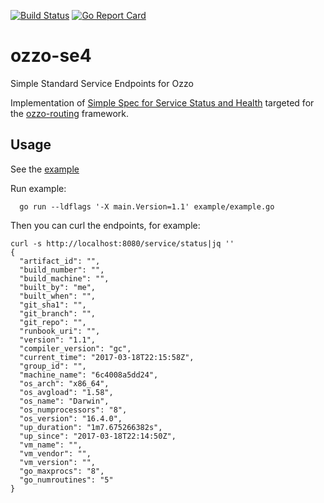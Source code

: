 [![Build Status](https://travis-ci.org/jdamick/ozzo-se4.svg?branch=master)](https://travis-ci.org/jdamick/ozzo-se4)
[![Go Report Card](https://goreportcard.com/badge/github.com/jdamick/ozzo-se4)](https://goreportcard.com/report/github.com/jdamick/ozzo-se4)

# ozzo-se4

Simple Standard Service Endpoints for Ozzo

Implementation of [Simple Spec for Service Status and Health](https://github.com/beamly/SE4) targeted for the [ozzo-routing](https://github.com/go-ozzo/ozzo-routing) framework.


## Usage

See the [example](example/example.go)


Run example:

```
  go run --ldflags '-X main.Version=1.1' example/example.go  
```

Then you can curl the endpoints, for example:

``` 
curl -s http://localhost:8080/service/status|jq ''
{
  "artifact_id": "",
  "build_number": "",
  "build_machine": "",
  "built_by": "me",
  "built_when": "",
  "git_sha1": "",
  "git_branch": "",
  "git_repo": "",
  "runbook_uri": "",
  "version": "1.1",
  "compiler_version": "gc",
  "current_time": "2017-03-18T22:15:58Z",
  "group_id": "",
  "machine_name": "6c4008a5dd24",
  "os_arch": "x86_64",
  "os_avgload": "1.58",
  "os_name": "Darwin",
  "os_numprocessors": "8",
  "os_version": "16.4.0",
  "up_duration": "1m7.675266382s",
  "up_since": "2017-03-18T22:14:50Z",
  "vm_name": "",
  "vm_vendor": "",
  "vm_version": "",
  "go_maxprocs": "8",
  "go_numroutines": "5"
}
```

